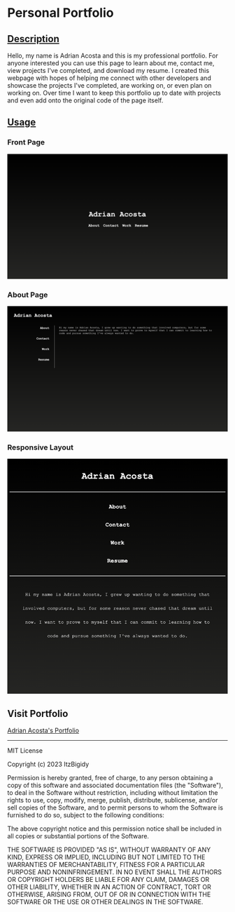 # Personal Portfolio

## <u>Description</u>

Hello, my name is Adrian Acosta and this is my professional portfolio. For anyone interested you can use this page to learn about me, contact me, view projects I've completed, and download my resume. I created this webpage with hopes of helping me connect with other developers and showcase the projects I've completed, are working on, or even plan on working on. Over time I want to keep this portfolio up to date with projects and even add onto the original code of the page itself.

## <u>Usage</u> 

### Front Page
![Adrian Acosta's Portfolio: Front Page](./assets/images/portfolioMain.png)

### About Page
![Adrian Acosta's Portfolio: About Page](./assets/images/portfolioAbout.png) 

### Responsive Layout
![Adrian Acosta's Portfolio: About Page max width at 768 pixels](./assets/images/portfolioAbout768.png)

## Visit Portfolio

[Adrian Acosta's Portfolio](https://itzbigidy.github.io/Portfolio/index.html)

---

MIT License

Copyright (c) 2023 ItzBigidy

Permission is hereby granted, free of charge, to any person obtaining a copy
of this software and associated documentation files (the "Software"), to deal
in the Software without restriction, including without limitation the rights
to use, copy, modify, merge, publish, distribute, sublicense, and/or sell
copies of the Software, and to permit persons to whom the Software is
furnished to do so, subject to the following conditions:

The above copyright notice and this permission notice shall be included in all
copies or substantial portions of the Software.

THE SOFTWARE IS PROVIDED "AS IS", WITHOUT WARRANTY OF ANY KIND, EXPRESS OR
IMPLIED, INCLUDING BUT NOT LIMITED TO THE WARRANTIES OF MERCHANTABILITY,
FITNESS FOR A PARTICULAR PURPOSE AND NONINFRINGEMENT. IN NO EVENT SHALL THE
AUTHORS OR COPYRIGHT HOLDERS BE LIABLE FOR ANY CLAIM, DAMAGES OR OTHER
LIABILITY, WHETHER IN AN ACTION OF CONTRACT, TORT OR OTHERWISE, ARISING FROM,
OUT OF OR IN CONNECTION WITH THE SOFTWARE OR THE USE OR OTHER DEALINGS IN THE
SOFTWARE.

